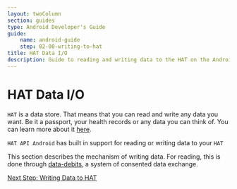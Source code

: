 ```yaml
---
layout: twoColumn
section: guides
type: Android Developer's Guide
guide:
    name: android-guide
    step: 02-00-writing-to-hat
title: HAT Data I/O
description: Guide to reading and writing data to the HAT on the Android platform
---
```

# HAT Data I/O

`HAT` is a data store. That means that you can read and write any data you want. Be it a passport, your health records or any data you can think of. You can learn more about it [here](https://developers.hubofallthings.com/guides/raw_data_io/).

`HAT API Android` has built in support for reading or writing data to your `HAT`

This section describes the mechanism of writing data. For reading, this is done through <a href="03-00-data-debits.html">data-debits</a>, a system of consented data exchange.

<nav class="pager-nav">
<a href="" style="display:none;"></a>
<a href="02-01-write-data.html">Next Step: Writing Data to HAT</a>
</nav>
